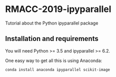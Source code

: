 # RMACC-2019-ipyparallel

Tutorial about the Python ipyparallel package

## Installation and requirements

You will need Python >= 3.5 and ipyparallel >= 6.2.

One easy way to get all this is using Anaconda:

```
conda install anaconda ipyparallel scikit-image
```
